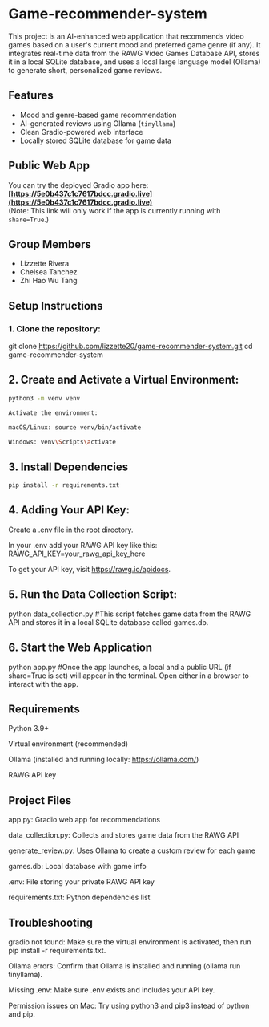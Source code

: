 # Game-recommender-system

This project is an AI-enhanced web application that recommends video games based on a user's current mood and preferred game genre (if any). It integrates real-time data from the RAWG Video Games Database API, stores it in a local SQLite database, and uses a local large language model (Ollama) to generate short, personalized game reviews.

## Features
- Mood and genre-based game recommendation
- AI-generated reviews using Ollama (`tinyllama`)
- Clean Gradio-powered web interface
- Locally stored SQLite database for game data

## Public Web App
You can try the deployed Gradio app here:
**[https://5e0b437c1c7617bdcc.gradio.live](https://5e0b437c1c7617bdcc.gradio.live)**  
(Note: This link will only work if the app is currently running with `share=True`.)

## Group Members
- Lizzette Rivera  
- Chelsea Tanchez
- Zhi Hao Wu Tang

## Setup Instructions

### 1. Clone the repository:
git clone https://github.com/lizzette20/game-recommender-system.git
cd game-recommender-system

## 2. Create and Activate a Virtual Environment:

```bash
python3 -m venv venv

Activate the environment:

macOS/Linux: source venv/bin/activate

Windows: venv\Scripts\activate
```
## 3. Install Dependencies
```bash
pip install -r requirements.txt
```
## 4. Adding Your API Key:
Create a .env file in the root directory.

In your .env add your RAWG API key like this:
RAWG_API_KEY=your_rawg_api_key_here

To get your API key, visit https://rawg.io/apidocs.

## 5. Run the Data Collection Script:
python data_collection.py #This script fetches game data from the RAWG API and stores it in a local SQLite database called games.db.

## 6. Start the Web Application
python app.py #Once the app launches, a local and a public URL (if share=True is set) will appear in the terminal. Open either in a browser to interact with the app.

## Requirements
Python 3.9+

Virtual environment (recommended)

Ollama (installed and running locally: https://ollama.com/)

RAWG API key

## Project Files
app.py: Gradio web app for recommendations

data_collection.py: Collects and stores game data from the RAWG API

generate_review.py: Uses Ollama to create a custom review for each game

games.db: Local database with game info

.env: File storing your private RAWG API key

requirements.txt: Python dependencies list

## Troubleshooting
gradio not found: Make sure the virtual environment is activated, then run pip install -r requirements.txt.

Ollama errors: Confirm that Ollama is installed and running (ollama run tinyllama).

Missing .env: Make sure .env exists and includes your API key.

Permission issues on Mac: Try using python3 and pip3 instead of python and pip.